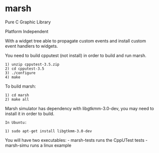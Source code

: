 marsh
=====

Pure C Graphic Library

Platform Independent

With a widget tree able to propagate custom events and install custom event handlers to widgets.


You need to build cpputest (not install) in order to build and run
marsh.

	1) unzip cpputest-3.5.zip
	2) cd cpputest-3.5
	3) ./configure
	4) make

To build marsh:
	
	1) cd marsh
	2) make all

Marsh simulator has dependency with libgtkmm-3.0-dev, you may need to install
it in order to build.

	In Ubuntu:

	1) sudo apt-get install libgtkmm-3.0-dev

You will have two executables:
	- marsh-tests runs the CppUTest tests
	- marsh-simu runs a linux example
